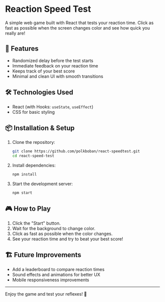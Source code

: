 # Reaction Speed Test

A simple web game built with React that tests your reaction time. Click as fast as possible when the screen changes color and see how quick you really are!

## 🚀 Features
- Randomized delay before the test starts 
- Immediate feedback on your reaction time
- Keeps track of your best score
- Minimal and clean UI with smooth transitions

## 🛠️ Technologies Used
- React (with Hooks: `useState`, `useEffect`)
- CSS for basic styling

## 📦 Installation & Setup
1. Clone the repository:
   ```sh
   git clone https://github.com/polkboban/react-speedtest.git
   cd react-speed-test
   ```
2. Install dependencies:
   ```sh
   npm install
   ```
3. Start the development server:
   ```sh
   npm start
   ```

## 🎮 How to Play
1. Click the "Start" button.
2. Wait for the background to change color.
3. Click as fast as possible when the color changes.
4. See your reaction time and try to beat your best score!


## 🏗️ Future Improvements
- Add a leaderboard to compare reaction times
- Sound effects and animations for better UX
- Mobile responsiveness improvements

---

Enjoy the game and test your reflexes! 🚀

